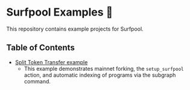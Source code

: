 # Surfpool Examples 🌊

This repository contains example projects for Surfpool.


## Table of Contents
- [Split Token Transfer example](./split_token_transfer/README.md)
  - This example demonstrates mainnet forking, the `setup_surfpool` action, and automatic indexing of programs via the subgraph command.
